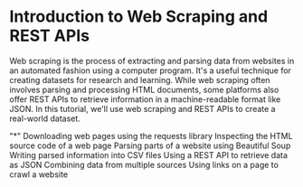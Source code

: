 
# Introduction to Web Scraping and REST APIs

Web scraping is the process of extracting and parsing data from websites in an automated fashion using a computer program. It's a useful technique for creating datasets for research and learning. While web scraping often involves parsing and processing HTML documents, some platforms also offer REST APIs to retrieve information in a machine-readable format like JSON. In this tutorial, we'll use web scraping and REST APIs to create a real-world dataset.

"*" Downloading web pages using the requests library
Inspecting the HTML source code of a web page
Parsing parts of a website using Beautiful Soup
Writing parsed information into CSV files
Using a REST API to retrieve data as JSON
Combining data from multiple sources
Using links on a page to crawl a website
